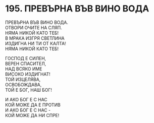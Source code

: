 # 195. ПРЕВЪРНА ВЪВ ВИНО ВОДА  
  
ПРЕВЪРНА ВЪВ ВИНО ВОДА.  
ОТВОРИ ОЧИТЕ НА СЛЯП.  
НЯМА НИКОЙ КАТО ТЕБ!  
В МРАКА ИЗГРЯ СВЕТЛИНА  
ИЗДИГНА НИ ТИ ОТ КАЛТА!  
НЯМА НИКОЙ КАТО ТЕБ!  
  
ГОСПОД Е СИЛЕН,  
ВЕРЕН СПАСИТЕЛ,  
НАД ВСЯКО ИМЕ  
ВИСОКО ИЗДИГНАТ!  
ТОЙ ИЗЦЕЛЯВА,  
ОСВОБОЖДАВА,  
ТОЙ Е БОГ, НАШ БОГ!  
  
И АКО БОГ Е С НАС  
КОЙ МОЖЕ ДА Е ПРОТИВ  
И АКО БОГ Е С НАС -  
КОЙ МОЖЕ ДА НИ СПРЕ!  


<DownloadsButton pdf="/pdf/195-prevarna-vav-vino-voda.pdf" />

<DownloadChordsButton pdf="/chords/195-prevarna-vav-vino-voda_akord.pdf"/>
